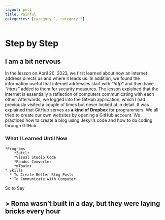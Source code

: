 ```yaml
---
layout: post
title: Painful
categories: [category 1, category 2]
---
```


# Step by Step

## I am a bit **nervous**

In the lesson on April 20, 2023, we first learned about how an internet
address directs us and where it leads us. In addition, we found the
information useful that internet addresses start with *“http”* and then
have *“https”* added to them for security measures. The lesson explained
that the internet is essentially a reflection of computers communicating
with each other. Afterwards, we logged into the GitHub application,
which I had previously visited a couple of times but never looked at in
detail. It was explained that GitHub serves as **a kind of Dropbox** for
programmers. We all tried to create our own websites by opening a GitHub
account. We practiced how to create a blog using Jekyll’s code and how
to do coding through GitHub..

### What I Learned Until Now
    *Programs
        *Zettlr
        *Visual Studio Code
        *Pandoc Converter
        *mTpaint
    * Skills
      * To Create Better Blog Posts
      * To Communicate with Computer

So to Say

## > Roma wasn’t built in a day, but they were laying bricks every hour
